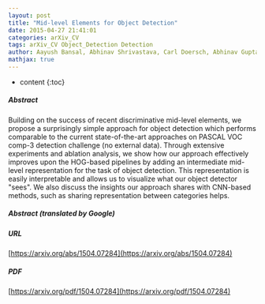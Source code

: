 ```yaml
---
layout: post
title: "Mid-level Elements for Object Detection"
date: 2015-04-27 21:41:01
categories: arXiv_CV
tags: arXiv_CV Object_Detection Detection
author: Aayush Bansal, Abhinav Shrivastava, Carl Doersch, Abhinav Gupta
mathjax: true
---
```


* content
{:toc}

##### Abstract
Building on the success of recent discriminative mid-level elements, we propose a surprisingly simple approach for object detection which performs comparable to the current state-of-the-art approaches on PASCAL VOC comp-3 detection challenge (no external data). Through extensive experiments and ablation analysis, we show how our approach effectively improves upon the HOG-based pipelines by adding an intermediate mid-level representation for the task of object detection. This representation is easily interpretable and allows us to visualize what our object detector "sees". We also discuss the insights our approach shares with CNN-based methods, such as sharing representation between categories helps.

##### Abstract (translated by Google)


##### URL
[https://arxiv.org/abs/1504.07284](https://arxiv.org/abs/1504.07284)

##### PDF
[https://arxiv.org/pdf/1504.07284](https://arxiv.org/pdf/1504.07284)

